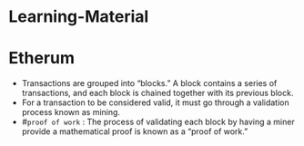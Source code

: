 # Learning-Material

# Etherum

- Transactions are grouped into “blocks.” A block contains a series of transactions, and each block is chained together with its previous block.
- For a transaction to be considered valid, it must go through a validation process known as mining.
- #`proof of work` : The process of validating each block by having a miner provide a mathematical proof is known as a “proof of work.”
